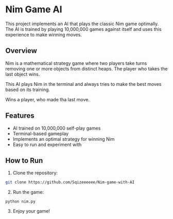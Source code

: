 # Nim Game AI

This project implements an AI that plays the classic Nim game optimally. The AI is trained by playing 10,000,000 games against itself and uses this experience to make winning moves.

## Overview

Nim is a mathematical strategy game where two players take turns removing one or more objects from distinct heaps. The player who takes the last object wins.

This AI plays Nim in the terminal and always tries to make the best moves based on its training.

Wins a player, who made tha last move.

## Features

- AI trained on 10,000,000 self-play games
- Terminal-based gameplay
- Implements an optimal strategy for winning Nim
- Easy to run and experiment with

## How to Run

1. Clone the repository:

```bash
git clone https://github.com/Sqizeeeeee/Nim-game-with-AI
```

2. Run the game:
```
python nim.py
```

3. Enjoy your game!